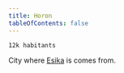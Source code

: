 ```yaml
---
title: Horon
tableOfContents: false
---
```


`12k habitants`

City where [Esika](/npc/esika) is comes from.
